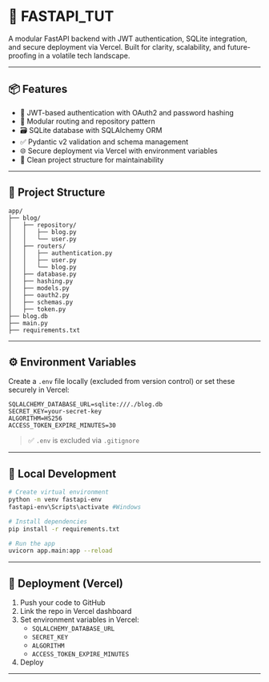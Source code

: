 # 🚀 FASTAPI_TUT

A modular FastAPI backend with JWT authentication, SQLite integration, and secure deployment via Vercel. Built for clarity, scalability, and future-proofing in a volatile tech landscape.

---

## 📦 Features

- 🔐 JWT-based authentication with OAuth2 and password hashing
- 🧩 Modular routing and repository pattern
- 🗃️ SQLite database with SQLAlchemy ORM
- ✅ Pydantic v2 validation and schema management
- 🌐 Secure deployment via Vercel with environment variables
- 📁 Clean project structure for maintainability

---

## 🧱 Project Structure

```
app/
├── blog/
│   ├── repository/
│   │   ├── blog.py
│   │   └── user.py
│   ├── routers/
│   │   ├── authentication.py
│   │   ├── user.py
│   │   └── blog.py
│   ├── database.py
│   ├── hashing.py
│   ├── models.py
│   ├── oauth2.py
│   ├── schemas.py
│   ├── token.py
├── blog.db
├── main.py
├── requirements.txt
```

---

## ⚙️ Environment Variables

Create a `.env` file locally (excluded from version control) or set these securely in Vercel:

```env
SQLALCHEMY_DATABASE_URL=sqlite:///./blog.db
SECRET_KEY=your-secret-key
ALGORITHM=HS256
ACCESS_TOKEN_EXPIRE_MINUTES=30
```

> ✅ `.env` is excluded via `.gitignore`  

---

## 🧪 Local Development

```bash
# Create virtual environment
python -m venv fastapi-env
fastapi-env\Scripts\activate #Windows

# Install dependencies
pip install -r requirements.txt

# Run the app
uvicorn app.main:app --reload
```

---

## 🚀 Deployment (Vercel)

1. Push your code to GitHub
2. Link the repo in Vercel dashboard
3. Set environment variables in Vercel:
   - `SQLALCHEMY_DATABASE_URL`
   - `SECRET_KEY`
   - `ALGORITHM`
   - `ACCESS_TOKEN_EXPIRE_MINUTES`
4. Deploy

---



